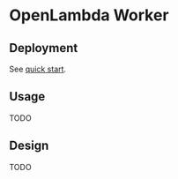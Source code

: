 # OpenLambda Worker

## Deployment

See [quick start](quickstart.md).

## Usage

TODO

## Design

TODO
